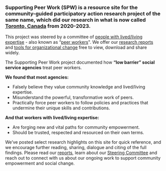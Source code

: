 ### Supporting Peer Work (SPW) is a resource site for the community-guided participatory action research project of the same name, which did our research in what is now called [Toronto, Canada](/#treaty) from 2020-2023. 

This project was steered by a committee of [people with lived/living expertise](/steering-committee) - also known as “[peer workers](/glossary)". We offer our [research reports](/report) and [tools for organizational change](/questions-for-agencies) free to view, download and share widely.

The Supporting Peer Work project documented how **“low barrier” social service agencies** treat peer workers.

**We found that most agencies:**

- Falsely believe they value community knowledge and lived/living expertise.
- Misunderstand the powerful, transformative work of peers. 
- Practically force peer workers to follow policies and practices that undermine their unique  skills and contributions. 

**And that workers with lived/living expertise:**

- Are forging new and vital paths for community empowerment.
- Should be trusted, respected and resourced on their own terms. 

We’ve posted select research highlights on this site for quick reference, and we encourage further reading, sharing, dialogue and citing of the full findings. Please read our [reports](/report), learn about our [Steering Committee](/steering-committee) and reach out to connect with us about our ongoing work to support community empowerment and social change.